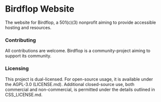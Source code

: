 # Birdflop Website
The website for Birdflop, a 501(c)(3) nonprofit aiming to provide accessible hosting and resources.

### Contributing
All contributions are welcome. Birdflop is a community-project aiming to support its community.

### Licensing
This project is dual-licensed. For open-source usage, it is available under the AGPL-3.0 (LICENSE.md). Additional closed-source use, both commercial and non-commercial, is permitted under the details outlined in CSS_LICENSE.md.
